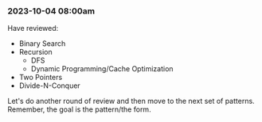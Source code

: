 ### 2023-10-04 08:00am
Have reviewed:

- Binary Search
- Recursion
	- DFS
	- Dynamic Programming/Cache Optimization
- Two Pointers
- Divide-N-Conquer

Let's do another round of review and then move to the next set of patterns. Remember, the goal is the pattern/the form.
